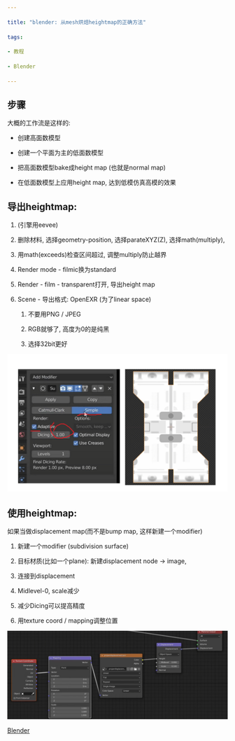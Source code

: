 ```yaml
---

title: "blender: 从mesh烘焙heightmap的正确方法"

tags:

- 教程

- Blender

---
```




## 步骤



大概的工作流是这样的:

- 创建高面数模型

- 创建一个平面为主的低面数模型

- 把高面数模型bake成height map (也就是normal map)

- 在低面数模型上应用height map, 达到低模仿真高模的效果



  



## 导出heightmap:



1.  (引擎用eevee)

2.  删除材料, 选择geometry-position, 选择parateXYZ(Z), 选择math(multiply),

3.  用math(exceeds)检查区间超过, 调整multiply防止越界

4.  Render mode - filmic换为standard

5.  Render - film - transparent打开, 导出height map

6.  Scene - 导出格式: OpenEXR (为了linear space)

	1.  不要用PNG / JPEG

	2.  RGB就够了, 高度为0的是纯黑

	3.  选择32bit更好

![image20220307114347.png](assets/image20220307114347.png)



## 使用heightmap: 



如果当做displacement map(而不是bump map, 这样新建一个modifier)



1.  新建一个modifier (subdivision surface)

2.  目标材质(比如一个plane): 新建displacement node -> image,



1.  连接到displacement

2.  Midlevel-0, scale减少



4.  减少Dicing可以提高精度

5.  用texture coord / mapping调整位置



![image20220307114427.png](assets/image20220307114427.png)



[Blender](blender/Blender.md)
